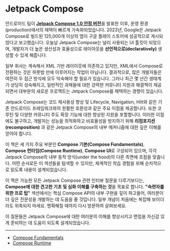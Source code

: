 # Jetpack Compose

안드로이드 팀이 [**Jetpack Compose 1.0 안정 버전**](https://android-developers.googleblog.com/2021/07/jetpack-compose-announcement.html)을 발표한 이후, 운영 환경(production)에서의 채택이 빠르게 가속화되었습니다. 2023년, Google은 Jetpack Compose로 빌드된 125,000개 이상의 앱이 구글 플레이 스토어에 성공적으로 게시되었다고 보고했습니다. 오늘날 Jetpack Compose는 널리 사용되는 UI 툴킷이 되었으며, 개발자가 더 높은 생산성과 효율성으로 레이아웃을 **선언적으로(declaratively)** 생성할 수 있게 해줍니다.

일부 회사는 계속해서 XML 기반 레이아웃에 의존하고 있지만, XML에서 Compose로 전환하는 것은 하룻밤 만에 이루어지는 작업이 아닙니다. 결과적으로, 많은 개발자들은 여전히 두 접근 방식에 모두 익숙해야 할 필요가 있습니다. 그러나 최근 몇 년간 생태계가 상당히 성숙해지고, 일반적인 과제들에 대한 강력한 커뮤니티 지원과 해결책이 제공되면서 대부분의 새로운 프로젝트는 Jetpack Compose를 채택하는 경향이 있습니다.

Jetpack Compose는 코드 재사용성 향상 및 Lifecycle, Navigation, Hilt와 같은 기존 안드로이드 프레임워크와의 원활한 호환성과 같은 주요 이점을 제공합니다. 또한 코루틴 및 다양한 커뮤니티 주도 확장 기능에 대한 향상된 지원을 포함합니다. 이러한 이점에도 불구하고, 개발자는 성능을 최적화하고 비효율성을 방지하기 위해 **리컴포지션(recomposition)** 과 같은 Jetpack Compose의 내부 메커니즘에 대한 깊은 이해를 얻어야 합니다.

이 책은 세 가지 주요 부분인 **Compose 기본(Compose Fundamentals)**, **Compose 런타임(Compose Runtime)**, **Compose UI**로 구성되어 있으며, 각각 Jetpack Compose의 내부 동작 방식(under the hood)의 다른 측면에 초점을 맞춥니다. 어떤 순서로든 이 섹션들을 탐색할 수 있지만, 체계적인 학습 경험을 위해 순차적으로 읽도록 내용이 설계되었습니다.

이 책은 가능한 모든 Jetpack Compose 관련 인터뷰 질문을 다루기보다는, **Compose에 대한 견고한 기초 및 심화 이해를 구축하는 것**을 목표로 합니다. **"숙련자를 위한 프로 팁"** 섹션에서는 핵심 Compose API의 내부 구현을 깊이 파고들어, 여러분이 더 깊은 전문성을 개발하는 데 도움을 줄 것입니다. 일부 개념이 처음에는 복잡해 보이더라도 위축되지 마세요. 명확해질 때까지 다시 방문하여 살펴보세요.

이 질문들은 Jetpack Compose에 대한 여러분의 이해를 향상시키고 면접을 자신감 있게 준비하는 데 도움이 되도록 설계되었습니다.

---

- [Compose Fundamentals](./Fundamentals/README.md)
- [Compose Runtime](./Runtime/README.md)